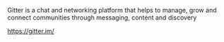 Gitter is a chat and networking platform that helps to manage, grow and connect communities through messaging, content and discovery

https://gitter.im/